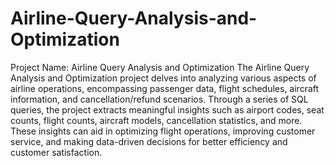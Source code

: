 # Airline-Query-Analysis-and-Optimization
Project Name: Airline Query Analysis and Optimization
The Airline Query Analysis and Optimization project delves into analyzing various aspects of airline operations, encompassing passenger data, flight schedules, aircraft information, and cancellation/refund scenarios. Through a series of SQL queries, the project extracts meaningful insights such as airport codes, seat counts, flight counts, aircraft models, cancellation statistics, and more. These insights can aid in optimizing flight operations, improving customer service, and making data-driven decisions for better efficiency and customer satisfaction.
